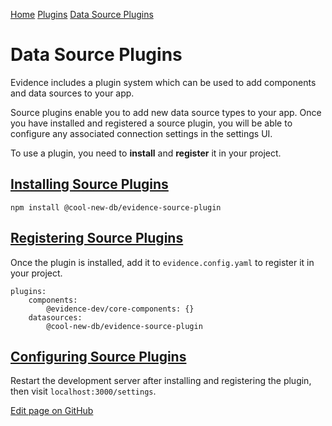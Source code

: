 [Home](https://docs.evidence.dev/) [Plugins](https://docs.evidence.dev/plugins) [Data Source Plugins](https://docs.evidence.dev/plugins/source-plugins)

# Data Source Plugins

Evidence includes a plugin system which can be used to add components and data sources to your app.

Source plugins enable you to add new data source types to your app. Once you have installed and registered a source plugin, you will be able to configure any associated connection settings in the settings UI.

To use a plugin, you need to **install** and **register** it in your project.

## [Installing Source Plugins](https://docs.evidence.dev/plugins/source-plugins\#installing-source-plugins)

```text-sm bash
npm install @cool-new-db/evidence-source-plugin
```

## [Registering Source Plugins](https://docs.evidence.dev/plugins/source-plugins\#registering-source-plugins)

Once the plugin is installed, add it to `evidence.config.yaml` to register it in your project.

```text-sm yaml
plugins:
    components:
        @evidence-dev/core-components: {}
    datasources:
        @cool-new-db/evidence-source-plugin
```

## [Configuring Source Plugins](https://docs.evidence.dev/plugins/source-plugins\#configuring-source-plugins)

Restart the development server after installing and registering the plugin, then visit `localhost:3000/settings`.

[Edit page on GitHub](https://github.com/evidence-dev/evidence/edit/next/sites/docs/pages/plugins/source-plugins/index.md)